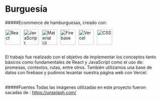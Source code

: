 # Burguesía
                    
#####Ecommerce de hamburguesas, creado con: <br/>
                    
<div style="display: flex; gap: 10px; align-items: center;">
  <img src="https://upload.wikimedia.org/wikipedia/commons/a/a7/React-icon.svg" alt="React" width="50"/>
  <img src="https://upload.wikimedia.org/wikipedia/commons/6/6a/JavaScript-logo.png" alt="JavaScript" width="50"/>
  <img src="https://mui.com/static/logo.png" alt="Material UI" width="50"/>
 <img src="https://upload.wikimedia.org/wikipedia/commons/3/37/Firebase_Logo.svg" alt="Firebase" width="50"/>
<img src="https://assets.vercel.com/image/upload/v1662130559/front/favicon/vercel/180x180.png" alt="Vercel" width="50"/>
<img src="https://upload.wikimedia.org/wikipedia/commons/6/62/CSS3_logo.svg" alt="CSS" width="50"/>

</div><br/>
                    
					
El trabajo fue realizado con el objetivo de implementar los conceptos tanto básicos como fundamentales de React y JavaScript como el uso de: promesas, contextos, rutas, entre otros. También utilizamos una base de datos con firebase y pudimos levantar nuestra página web con Vercel.<br/><br/>


#####Fuentes
Todas las imágenes utilizadas en este proyecto fueron sacadas de : https://unsplash.com/
